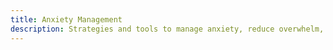 ```yaml
---
title: Anxiety Management
description: Strategies and tools to manage anxiety, reduce overwhelm, and build emotional resilience.
---
```

